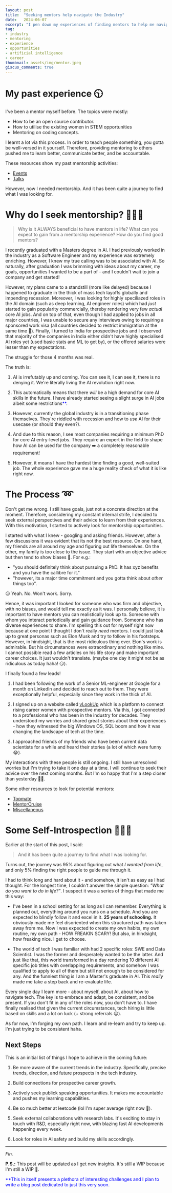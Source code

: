 ```yaml
---
layout: post
title:  "Seeking mentors help navigate the Industry"
date:   2024-06-07
excerpt: "I pen down my experiences of finding mentors to help me navigate commom industry challenges"
tag:
- industry
- mentoring
- experience
- opportunities
- artificial intelligence
- career
thumbnail: assets/img/mentor.jpeg
giscus_comments: true
---
```


# My past experience 🕥

I've been a mentor myself before. The topics were mostly:
- How to be an open source contributor.
- How to utilise the existing women in STEM opportunities
- Mentoring on coding concepts.

I learnt a lot via this process. In order to teach people something, you gotta be well-versed in it yourself. Therefore, providing mentoring to others pushed me to learn better, communicate better, and be accountable. 

These resources show my past mentorship activities:
- [Events](https://orionstar25.github.io/mentoring/)
- [Talks](https://orionstar25.github.io/presentations/)

However, now I needed mentorship. And it has been quite a journey to find what I was looking for.

# Why do I seek mentorship? 🧑🏻‍🏫

> Why is it ALWAYS beneficial to have mentors in life? What can you expect to gain from a mentorship experience? How do you find good mentors?

I recently graduated with a Masters degree in AI. I had previously worked in the industry as a Software Engineer and my experience was extremely enriching. However, I knew my true calling was to be associated with AI. So naturally, after graduation I was brimming with ideas about my career, my goals, opportunities I wanted to be a part of - and I couldn't wait to join a company and get started!

However, my plans came to a standstill (more like delayed) because I happened to graduate in the thick of mass tech layoffs globally and impending recession. Moreover, I was looking for highly speciliazed roles in the AI domain (such as deep learning, AI engineer roles) which had *just* started to gain popularity commercially, thereby rendering very few *actual* core AI jobs. And on top of that, even though I had applied to jobs in all major countries, I was unable to secure any interviews owing to requiring a sponsored work visa (all countries decided to restrict immigration at the same time 🫠). Finally, I turned to India for prospective jobs and I observed that majority of the companies in India either didn't have highly specialised AI roles yet (used basic stats and ML to get by), or the offered salaries were lesser than my expectations.

The struggle for those 4 months was real.

The truth is:
1. AI is irrefutably up and coming. You can see it, I can see it, there is no denying it. We're literally living the AI revolution right now. 

2. This automatically means that there *will* be a high demand for core AI skills in the future. I have already started seeing a slight surge in AI jobs albeit some restrictions<span style="color:blue">**</span>.

3. However, currently the global industry is in a transitioning phase themselves. They're riddled with recession and how to *use* AI for their usecase (or should they even?).

4. And due to this reason, I see most companies requiring a minimum PhD for core AI entry-level jobs. They require an expert in the field to shape how AI can be used for the company ➡️ a completely reasonable requirement!

5. However, it means I have the hardest time finding a good, well-suited job. The whole experience gave me a huge reality check of what it is like right now.


# The Process ➿

Don't get me wrong. I still have goals, just not a concrete direction at the moment. Therefore, considering my constant internal strife, I decided to seek external perspectives and their advice to learn from their experiences. With this motivation, I started to actively look for mentorship opportunities. 

I started with what I knew - googling and asking friends. However, after a few discussions it was evident that its not the best resource. On one hand, my friends are all around my age and figuring out life themselves. On the other, my family is too close to the issue. They start with an objective advice but then tend to show biases 🥲. For e.g.:
- "you should definitely think about pursuing a PhD. It has xyz benefits and you have the callibre for it."
- "however, its a major time commitment and you gotta think about *other* things too".

😑 Yeah. No. Won't work. Sorry.

Hence, it was important I looked for someone who was firm and objective, with no biases, and would tell me exactly as it was. I personally believe, it is important to have mentors you can realistically look up to. Someone with whom you interact periodically and gain guidance from. Someone who has diverse experiences to share. 
I'm spelling this out for myself right now because at one point I thought I don't really *need* mentors. I could just look up to great personas such as Elon Musk and try to follow in his footsteps. However, in hindsight, that is the most ridiculous thing ever. Elon's work is admirable. But his circumstances were extraordinary and nothing like mine. I cannot possible read a few articles on his life story and make important career choices. It just wouldn't translate. (maybe one day it might not be as ridiculous as today haha! 😏). 

I finally found a few leads!

1. I had been following the work of a Senior ML-engineer at Google for a month on LinkedIn and decided to reach out to them. They were exceptionally helpful, especially since they work in the thick of AI.

2. I signed up on a website called [vLookUp](https://www.vlookup.ai/) which is a platform to connect rising career women with prospective mentors. Via this, I got connected to a professional who has been in the industry for decades. They understood my worries and shared great stories about their experiences - how they witnessed the big Windows OS, SQL boom and how it was changing the landscape of tech at the time.

3. I approached friends of my friends who have been current data scientists for a while and heard their stories (a lot of which were funny 😂).

My interactions with these people is still ongoing. I still have unresolved worries but I'm trying to take it one day at a time. I will continue to seek their advice over the next coming months. But I'm so happy that I'm a step closer than yesterday 💪🏻.

Some other resources to look for potential mentors:
- [Topmate](https://topmate.io/)
- [MentorCruise](https://mentorcruise.com/)
- [Miscellaneous](https://www.growthmentor.com/blog/online-mentoring-platforms-software/)

# Some Self-Introspection 🧘🏻‍♀️

Earlier at the start of this post, I said:
> And it has been quite a journey to find what I was looking for.

Turns out, the journey was 95% about figuring out what *I wanted from life*, and only 5% finding the right people to guide me through it. 

I had to think long and hard about it - and somehow, it isn't as easy as I had thought. For the longest time, I couldn't answer the simple question: *"What do you want to do in life?"*. I suspect it was a series of things that made me this way:

- I've been in a school setting for as long as I can remember. Everything is planned out, everything around you runs on a schedule. And you are expected to blindly follow it and excel in it. **25 years of schooling.** 
It obviously made me feel disoriented when this structured path was taken away from me. Now I was expected to create my own habits, my own routine, my own path - HOW FREAKIN SCARY!
But also, in hindsight, how freaking nice. I get to choose.

- The world of tech I was familiar with had 2 specific roles: SWE and Data Scientist. I was the former and desperately wanted to be the latter. And just like that, this world transformed in a day rendering 10 different AI specific job titles with overlapping requirements, and somehow I was qualified to apply to all of them but still not enough to be considered for any. And the funniest thing is I am a Master's graduate in AI. This *really* made me take a step back and re-evaluate life.

Every single day I learn more - about myself, about AI, about how to navigate tech. The key is to embrace and adapt, be consistent, and be present. If you don't fit in any of the roles now, you don't have to. I have finally realised that given the current circumstances, tech hiring is little based on skills and a lot on luck (+ strong referrals 😛).

As for now, I'm forging my own path. I learn and re-learn and try to keep up. I'm just trying to be consistent haha.

## Next Steps

This is an initial list of things I hope to achieve in the coming future:

1. Be more aware of the current trends in the industry. Specifically, precise trends, direction, and future prospects in the tech industry.

2. Build connections for prospective career growth. 

3. Actively seek publick speaking opportunities. It makes me accountable and pushes my learning capabilities.

4. Be so much better at leetcode (lol I'm super average right now 🤪).

5. Seek external collaborations with research labs. It's exciting to stay in touch with R&D, especially right now, with blazing fast AI developments happening every week.

6. Look for roles in AI safety and build my skills accordingly.

-------

*Fin.*

**P.S.:** This post will be updated as I get new insights. It's still a WIP because I'm still a WIP 🙂.

<span style="color:blue">**This in itself presents a plethora of interesting challenges and I plan to write a blog post dedicated to just this very soon.</span>
